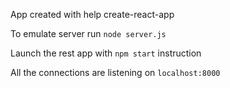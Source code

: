 App created with help create-react-app

To emulate server run `node server.js`

Launch the rest app with `npm start` instruction

All the connections are listening on `localhost:8000`

